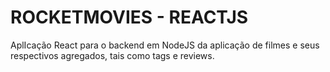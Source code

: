 # ROCKETMOVIES - REACTJS

AplIcação React para o backend em NodeJS da aplicação de filmes e seus respectivos agregados, tais como tags e reviews.
